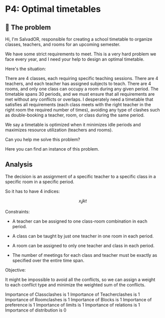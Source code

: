 # P4: Optimal timetables

## 🧠 The problem

Hi, I'm SalvadOR, responsible for creating a school timetable to organize classes, teachers, and rooms for an upcoming semester.

We have some strict requirements to meet. This is a very hard problem we face every year, and I need your help to design an optimal timetable.

Here's the situation:

There are 4 classes, each requiring specific teaching sessions.
There are 4 teachers, and each teacher has assigned subjects to teach.
There are 4 rooms, and only one class can occupy a room during any given period.
The timetable spans 30 periods, and we must ensure that all requirements are met without any conflicts or overlaps.
I desperately need a timetable that satisfies all requirements (each class meets with the right teacher in the right room the required number of times), avoiding any type of clashes such as double-booking a teacher, room, or class during the same period.

We say a timetable is optimized when it minimizes idle periods and maximizes resource utilization (teachers and rooms).

Can you help me solve this problem?

Here you can find an instance of this problem.

## Analysis

The decision is an assignment of a specific teacher to a specific class in a specific room in a specific period.

So it has to have 4 indices:

$$ x_ijkt $$

Constraints:

- A teacher can be assigned to one class-room combination in each period.

- A class can be taught by just one teacher in one room in each period.

- A room can be assigned to only one teacher and class in each period.

- The number of meetings for each class and teacher must be exactly as specified over the entire time span.

Objective:

It might be impossible to avoid all the conflicts, so we can assign a weight to each conflict type and minimize the weighted sum of the conflicts.

Importance of Classclashes is 1
Importance of Teacherclashes is 1
Importance of Roomclashes is 1
Importance of Blocks is 1
Importance of preference is 1
Importance of limits is 1
Importance of relations is 1
Importance of distribution is 0
